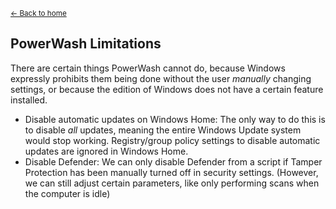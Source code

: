 <sup>[← Back to home](https://universecraft.github.io/WindowsPowerWash/)</sup>

## PowerWash Limitations

There are certain things PowerWash cannot do, because Windows expressly prohibits them being done without the user *manually* changing settings, or because the edition of Windows does not have a certain feature installed.

- Disable automatic updates on Windows Home: The only way to do this is to disable *all* updates, meaning the entire Windows Update system would stop working. Registry/group policy settings to disable automatic updates are ignored in Windows Home.
- Disable Defender: We can only disable Defender from a script if Tamper Protection has been manually turned off in security settings. (However, we can still adjust certain parameters, like only performing scans when the computer is idle)
